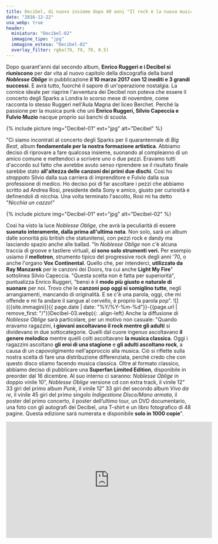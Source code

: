 ```yaml
---
title: Decibel, di nuovo insieme dopo 40 anni "Il rock è la nuova musica classica"
date: "2016-12-22"
usa_webp: true
header:
  miniatura: "Decibel-02"
  immagine_tipo: "jpg"
  immagine_estesa: "Decibel-02"
  overlay_filter: rgba(79, 79, 79, 0.5)
---
```


Dopo quarant'anni dal secondo album, **Enrico Ruggeri e i Decibel si riuniscono** per dar vita al nuovo capitolo della discografia della band **_Noblesse Oblige_** in pubblicazione **il 10 marzo 2017 con 12 inediti e 3 grandi successi**. E avrà tutto, fuorché il sapore di un'operazione nostalgia. La cornice ideale per riaprire l'avventura dei Decibel non poteva che essere il concerto degli Sparks a Londra lo scorso mese di novembre, come racconta lo stesso Ruggeri nell'Aula Magna del liceo Berchet. Perché la passione per la musica punk che unì **Enrico Ruggeri, Silvio Capeccia e Fulvio Muzio** nacque proprio sui banchi di scuola.

{% include picture img="Decibel-01" ext="jpg" alt="Decibel" %}

"Ci siamo incontrati al concerto degli Sparks per il quarantennale di _Big Beat_, album **fondamentale per la nostra formazione artistica**. Abbiamo deciso di riprovare a fare qualcosa insieme, suonando al compleanno di un amico comune e mettendoci a scrivere uno o due pezzi. Eravamo tutti d'accordo sul fatto che avrebbe avuto senso riprendere se il risultato finale sarebbe stato **all'altezza delle canzoni dei primi due dischi**. Così ho _strappato_ Silvio dalla sua carriera di imprenditore e Fulvio dalla sua professione di medico. Ho deciso poi di far ascoltare i pezzi che abbiamo scritto ad Andrea Rosi, presidente della Sony e amico, giusto per curiosità e definendoli di nicchia. Una volta terminato l'ascolto, Rosi mi ha detto "_Nicchia un cazzo_!"

{% include picture img="Decibel-01" ext="jpg" alt="Decibel-02" %}

Così ha visto la luce _Noblesse Oblige_, che avrà la peculiarità di essere **suonato interamente, dalla prima all'ultima nota**. Non solo, sarà un album dalle sonorità più british che statunitensi, con pezzi rock e dandy ma lasciando spazio anche alle ballad. "In _Noblesse Oblige_ non c'è alcuna traccia di groove e tastiere virtuali, **ci sono solo strumenti veri.** Per esempio usiamo il **mellotron**, strumento tipico del progressive rock degli anni '70, o anche l'organo **Vox Continental**. Quello che, per intenderci, **utilizzato da Ray Manzarek** per le canzoni dei Doors, tra cui anche **Light My Fire**" sottolinea Silvio Capeccia. "Questa scelta non è fatta per superiorità", puntualizza Enrico Ruggeri, "bensì è il **modo più giusto e naturale di suonare** per noi. Trovo che le **canzoni pop oggi si somiglino tutte**, negli arrangiamenti, mancando di originalità. E se c'è una parola, oggi, che mi offende e mi fa andare il sangue al cervello, è proprio la parola pop". ![]({{site.immagini}}{{ page.date | date: "%Y/%Y-%m-%d"}}-{{page.url | remove_first: "/"}}Decibel-03.webp){: .align-left} Anche la diffusione di _Noblesse Oblige_ sarà particolare, per un motivo non casuale: "Quando eravamo ragazzini, **i giovani ascoltavano il rock mentre gli adulti** si dividevano in due sottocategorie. Quelli dal cuore ingenuo ascoltavano **il genere melodico** mentre quelli colti ascoltavano **la musica classica**. Oggi i ragazzini ascoltano **gli eroi di una stagione** e **gli adulti ascoltano rock**, a causa di un capovolgimento nell'approccio alla musica. Ciò si riflette sulla nostra scelta di fare una distribuzione differenziata, perché credo che con questo disco stiamo facendo musica classica. Oltre al formato classico, abbiamo deciso di pubblicare una **Superfan Limited Edition**, disponibile in preorder dal 16 dicembre. Al suo interno ci saranno: _Noblesse Oblige_ in doppio vinile 10”, _Noblesse Oblige_ versione cd con extra track, il vinile 12” 33 giri del primo album _Punk_, il vinile 12” 33 giri del secondo album _Vivo da re_, il vinile 45 giri del primo singolo _Indigestione Disco/Mano armata_, il poster del primo concerto, il poster dell’ultimo tour, un DVD documentario, una foto con gli autografi dei Decibel, una T-shirt e un libro fotografico di 48 pagine. Questa edizione sarà numerata e disponibile **solo in 1000 copie**".

<iframe width="560" height="315" src="https://www.youtube.com/embed/APE4j41eh68" frameborder="0" allow="accelerometer; autoplay; encrypted-media; gyroscope; picture-in-picture" allowfullscreen></iframe>
